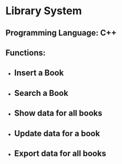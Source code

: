 # **Library System**
## Programming Language: C++
## Functions:
- ## Insert a Book
- ## Search a Book
- ## Show data for all books
- ## Update data for a book
- ## Export data for all books
